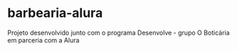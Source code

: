 # barbearia-alura
Projeto desenvolvido junto com o programa Desenvolve - grupo O Boticária em parceria com a Alura
